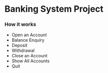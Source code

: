 # Banking System Project

### How it works

-  Open an Account
-  Balance Enquiry
-  Deposit
-  Withdrawal
-  Close an Account
-  Show All Accounts
-  Quit
